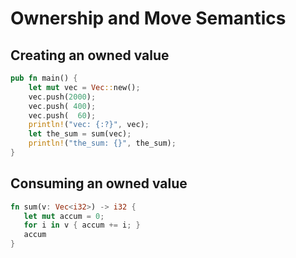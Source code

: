 # Ownership and Move Semantics

## Creating an owned value

```rust
pub fn main() {
    let mut vec = Vec::new();
    vec.push(2000);
    vec.push( 400);
    vec.push(  60);
    println!("vec: {:?}", vec);
    let the_sum = sum(vec);
    println!("the_sum: {}", the_sum);
}
```

## Consuming an owned value

```rust
fn sum(v: Vec<i32>) -> i32 {
   let mut accum = 0;
   for i in v { accum += i; }
   accum
}
```
